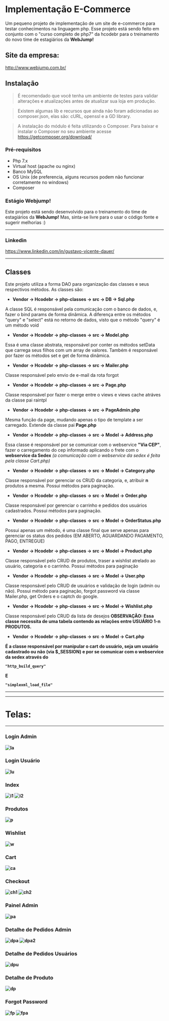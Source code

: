 # Implementação E-Commerce #
Um pequeno projeto de implementação de um site de e-commerce para testar conhecimentos na linguagem php.
Esse projeto está sendo feito em conjunto com o "curso completo de php7" da hcodebr para o treinamento do novo time de estagiários da <strong>WebJump!</strong>

## Site da empresa:
http://www.webjump.com.br/

## Instalação
> É recomendado que você tenha um ambiente de testes para validar alterações e atualizações antes de atualizar sua loja em produção.

> Existem algumas lib e recursos que ainda não foram adicionadas ao composer.json, elas são: cURL, openssl e a GD library.

> A instalação do módulo é feita utilizando o Composer. Para baixar e instalar o Composer no seu ambiente acesse https://getcomposer.org/download/
 

### Pré-requisitos ###
* Php 7.x
* Virtual host (apache ou nginx)
* Banco MySQL
* OS Unix (de preferencia, alguns recursos podem não funcionar corretamente no windows)
* Composer


### Estágio Webjump! ###
Este projeto está sendo desenvolvido para o treinamento do time de estagiários da <strong>WebJump!</strong> Mas, sinta-se livre para o usar o código fonte e sugerir melhorias :)

-------

### Linkedin ###
https://www.linkedin.com/in/gustavo-vicente-dauer/


------

## Classes ##
Este projeto utiliza a forma DAO para organização das classes e seus respectivos métodos. As classes são:

* <strong>Vendor -> Hcodebr -> php-classes -> src -> DB -> Sql.php</strong>

A classe SQL é responsável pela comunicação com o banco de dados, e, fazer o bind params de forma dinâmica. A diferença entre os métodos "query" e "select" está no retorno de dados, visto que o método "query" é um método void

* <strong>Vendor -> Hcodebr -> php-classes -> src -> Model.php</strong>

Essa é uma classe abstrata, responsável por conter os métodos setData que carrega seus filhos com um array de valores. Também é responsável por fazer os métodos set e get de forma dinâmica.

* <strong>Vendor -> Hcodebr -> php-classes -> src -> Mailer.php</strong>

Classe responsável pelo envio de e-mail da rota forgot

* <strong>Vendor -> Hcodebr -> php-classes -> src -> Page.php</strong>

Classe responsável por fazer o merge entre o views e views cache atráves da classe pai raintpl

* <strong>Vendor -> Hcodebr -> php-classes -> src -> PageAdmin.php</strong>

Mesma função da page, mudando apenas o tipo de template a ser carregado. Extende da classe pai <strong>Page.php</strong>

* <strong>Vendor -> Hcodebr -> php-classes -> src -> Model -> Address.php </strong>

Essa classe é responsável por se comunicar com o webservice <strong>"Via CEP"</strong>, fazer o carregamento do cep informado aplicando o frete com o <strong>webservice da Sedex</strong> <i>(a comunicação com o webservice da sedex é feita pela classe Cart.php)</i>

* <strong>Vendor -> Hcodebr -> php-classes -> src -> Model -> Category.php </strong>

Classe responsável por gerenciar os CRUD da categoria, e, atribuir <strong>n</strong> produtos a mesma.
Possui métodos para paginação.

* <strong>Vendor -> Hcodebr -> php-classes -> src -> Model -> Order.php </strong>

Classe responsável por gerenciar o carrinho e pedidos dos usuários cadastrados.
Possui métodos para paginação.

* <strong>Vendor -> Hcodebr -> php-classes -> src -> Model -> OrderStatus.php </strong>

Possui apenas um método, é uma classe final que serve apenas para gerenciar os status dos pedidos (EM ABERTO, AGUARDANDO PAGAMENTO, PAGO, ENTREGUE)

* <strong>Vendor -> Hcodebr -> php-classes -> src -> Model -> Product.php </strong>

Classe responsável pelo CRUD de produtos, traser a wishlist atrelado ao usuário, categoria e o carrinho. 
Possui métodos para paginação

* <strong>Vendor -> Hcodebr -> php-classes -> src -> Model -> User.php </strong>

Classe responsável pelo CRUD de usuários e validação de login (admin ou não). 
Possui método para paginação, forgot password via classe Mailer.php, get Orders e o captch do google.

* <strong>Vendor -> Hcodebr -> php-classes -> src -> Model -> Wishlist.php </strong>

Classe responsável pelo CRUD da lista de desejos 
<strong>OBSERVAÇÃO: Essa classe necessita de uma tabela contendo as relações entre USUÁRIO 1-n PRODUTOS. 

* <strong>Vendor -> Hcodebr -> php-classes -> src -> Model -> Cart.php </strong>

É a classe responsável por manipular o cart do usuário, seja um usuário cadastrado ou não (via $_SESSION) e por se comunicar com o webservice da sedex através do 

```
"http_build_query"
```
E

```ext
"simplexml_load_file"
```
------

------

# Telas: #

------

### Login Admin ###
![la](https://github.com/GDauer/ecommerce/blob/master/git/loginAdminn.png)

### Login Usuário ###
![lu](https://github.com/GDauer/ecommerce/blob/master/git/loginUser.png)

### Index ###
![i1](https://github.com/GDauer/ecommerce/blob/master/git/index01.png)
![i2](https://github.com/GDauer/ecommerce/blob/master/git/index02.png)

### Produtos ###
![p](https://github.com/GDauer/ecommerce/blob/master/git/products.png)

### Wishlist ###
![w](https://github.com/GDauer/ecommerce/blob/master/git/wishlist.png)

### Cart ###
![ca](https://github.com/GDauer/ecommerce/blob/master/git/cart.png)

### Checkout ###
![ch1](https://github.com/GDauer/ecommerce/blob/master/git/checkout01.png)
![ch2](https://github.com/GDauer/ecommerce/blob/master/git/checkout02.png)

### Painel Admin ###
![pa](https://github.com/GDauer/ecommerce/blob/master/git/pannelAdmin.png)

### Detalhe de Pedidos Admin ###
![dpa](https://github.com/GDauer/ecommerce/blob/master/git/detailsOrdersAdmin01.png)
![dpa2](https://github.com/GDauer/ecommerce/blob/master/git/detailsOrdersAdmin02.png)

### Detalhe de Pedidos Usuários ###
![dpu](https://github.com/GDauer/ecommerce/blob/master/git/detailsOrders.png)

### Detalhe de Produto ###
![dp](https://github.com/GDauer/ecommerce/blob/master/git/detailProduct.png)

### Forgot Password ###
![fp](https://github.com/GDauer/ecommerce/blob/master/git/forgotUser.png)
![fpa](https://github.com/GDauer/ecommerce/blob/master/git/forgotAdmin.png)
